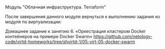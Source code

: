 Модуль "Облачная инфраструктура. Terraform"

После завершения данного модуля вернуться к выполнению задания из модуля по виртуализации:

Домашнее задание к занятию 6. «Оркестрация кластером Docker контейнеров на примере Docker Swarm»
https://github.com/netology-code/virtd-homeworks/tree/shvirtd-1/05-virt-05-docker-swarm
